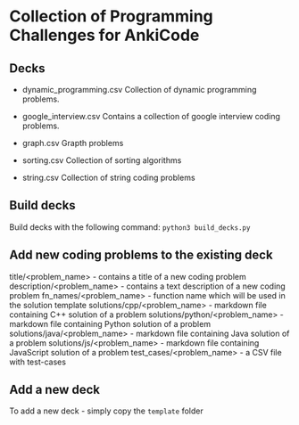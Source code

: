 # Collection of Programming Challenges for AnkiCode

## Decks

  - dynamic_programming.csv
    Collection of dynamic programming problems.
    
  - google_interview.csv
    Contains a collection of google interview coding problems.
    
  - graph.csv
    Grapth problems
    
  - sorting.csv
    Collection of sorting algorithms
    
  - string.csv
    Collection of string coding problems

## Build decks

  Build decks with the following command:
  `python3 build_decks.py`
  
## Add new coding problems to the existing deck

   title/<problem_name> - contains a title of a new coding problem
   description/<problem_name> - contains a text description of a new coding problem
   fn_names/<problem_name> - function name which will be used in the solution template
   solutions/cpp/<problem_name> - markdown file containing C++ solution of a problem
   solutions/python/<problem_name> - markdown file containing Python solution of a problem
   solutions/java/<problem_name> - markdown file containing Java solution of a problem
   solutions/js/<problem_name> - markdown file containing JavaScript solution of a problem
   test_cases/<problem_name> - a CSV file with test-cases

## Add a new deck
   To add a new deck - simply copy the `template` folder


